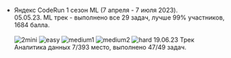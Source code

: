 - Яндекс CodeRun 1 сезон ML (7 апреля - 7 июля 2023). <br>
05.05.23. ML трек - выполнено все 29 задач, лучше 99% участников, 1684 балла. <br><br>
![2mini](https://user-images.githubusercontent.com/101212758/236552676-b1a25ec3-decc-4847-a794-e77db9e60e26.jpg)
![easy](https://user-images.githubusercontent.com/101212758/236552304-a144abbd-f8c1-4038-8e90-0e588e7f6430.jpg)
![medium1](https://user-images.githubusercontent.com/101212758/236552322-ef22946e-8eae-46e6-8178-2301999630ef.jpg)
![medium2](https://user-images.githubusercontent.com/101212758/236552332-9d11342d-fea8-415d-9073-4eb486529330.jpg)
![hard](https://user-images.githubusercontent.com/101212758/236552346-7afd20bb-18ad-41cc-a8d3-d8172d7cf3da.jpg)
19.06.23 Трек Аналитика данных 7/393 место, выполнено 47/49 задач.
